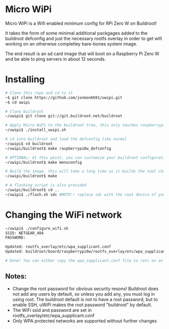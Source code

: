 # Micro WiPi
Micro WiPi is a Wifi enabled minimum config for RPi Zero W on Buildroot!

It takes the form of some minimal additional packgages added to the
buildroot defconfig and just the necessary rootfs overlay in order to
get wifi working on an otherwise completley bare-bones system image.

The end result is an sd card image that will boot on a Raspberry Pi Zero W and be able to ping servers in about 12 seconds.

# Installing

```bash
# Clone this repo and cd to it
~$ git clone https://github.com/jonmon6691/uwipi.git
~$ cd uwipi

# Clone buildroot
~/uwipi$ git clone git://git.buildroot.net/buildroot

# Apply Micro WiPi to the buildroot tree, this only touches raspberrypi related stuff
~/uwipi$ ./install_uwipi.sh

# cd into buildroot and load the defconfig like normal
~/uwipi$ cd buildroot
~/uwipi/buildroot$ make raspberrypi0w_defconfig

# OPTIONAL: At this point, you can customize your buildroot configuration, add packages, etc.
~/uwipi/buildroot$ make menuconfig

# Build the image, this will take a long time as it builds the tool chain, kernel, and everything else...
~/uwipi/buildroot$ make

# A flashing script is also provided
~/uwipi/buildroot$ cd ..
~/uwipi$ ./flash.sh sdc #NOTE!! replace sdc with the root device of your sd card
```

# Changing the WiFi network
``` bash
~/uwipi$ ./configure_wifi.sh
SSID: NETGEAR_404
PASSWORD: 

Updated: rootfs_overlay/etc/wpa_supplicant.conf
Updated: buildroot/board/raspberrypi0w/rootfs_overlay/etc/wpa_supplicant.conf

# Done! You can either copy the wpa_supplicant.conf file to /etc on an already flashed SD card, or run make inside buildroot, and flash the new image and your new WiFi settings will be set.

```
## Notes:
* Change the root password for obvious security resons! Buildroot does not add
any users by default, so unless you add any, you must log in using root. 
The buildroot default is not to have a root password, but to enable SSH,
uWiPi makes the root password "buildroot" by default. 
* The WiFi ssid and password are set in rootfs\_overlay/etc/wpa\_supplicant.conf
* Only WPA protected networks are supported without further changes
